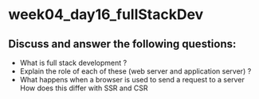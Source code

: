 # week04_day16_fullStackDev

## Discuss and answer the following questions:

- What is full stack development ?
- Explain the role of each of these (web server and application server) ?
- What happens when a browser is used to send a request to a server How does this differ with SSR and CSR 
